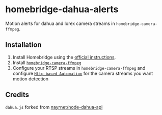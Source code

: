 # homebridge-dahua-alerts

Motion alerts for dahua and lorex camera streams in `homebridge-camera-ffmpeg`.

## Installation
1. Install Homebridge using the [official instructions](https://github.com/homebridge/homebridge/wiki).
2. Install [`homebridge-camera-ffmpeg`](https://github.com/Sunoo/homebridge-camera-ffmpeg)
3. Configure your RTSP streams in `homebridge-camera-ffmpeg` and configure [`Http-based Automation`](https://sunoo.github.io/homebridge-camera-ffmpeg/automation/http.html) for the camera streams you want motion detection


## Credits
`dahua.js` forked from [nayrnet/node-dahua-api](https://github.com/nayrnet/node-dahua-api)